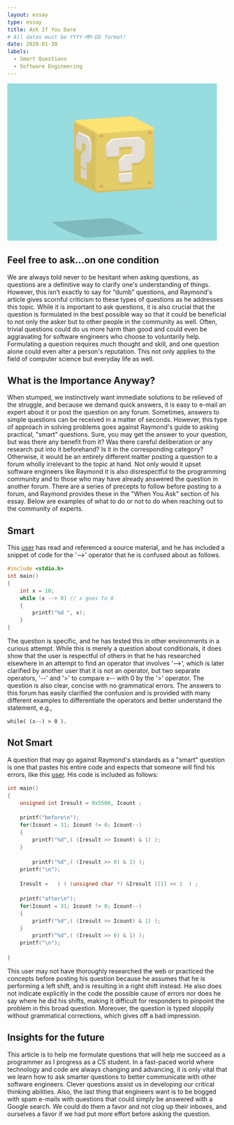 ```yaml
---
layout: essay
type: essay
title: Ask If You Dare  
# All dates must be YYYY-MM-DD format!
date: 2020-01-30
labels:
  - Smart Questions
  - Software Engineering
---
```


<img class="ui small floated image" src="../images/questionmark.gif">

## Feel free to ask...on one condition 
We are always told never to be hesitant when asking questions, as questions are a definitive way to clarify one's understanding of things. However, this isn’t exactly to say for “dumb” questions, and Raymond's article gives scornful criticism to these types of questions as he addresses this topic. While it is important to ask questions, it is also crucial that the question is formulated in the best possible way so that it could be beneficial to not only the asker but to other people in the community as well. Often, trivial questions could do us more harm than good and could even be aggravating for software engineers who choose to voluntarily help. Formulating a question requires much thought and skill, and one question alone could even alter a person's reputation. This not only applies to the field of computer science but everyday life as well. 

## What is the Importance Anyway?
When stumped, we instinctively want immediate solutions to be relieved of the struggle, and because we demand quick answers, it is easy to e-mail an expert about it or post the question on any forum. Sometimes, answers to simple questions can be received in a matter of seconds. However, this type of approach in solving problems goes against Raymond's guide to asking practical, "smart" questions. Sure, you may get the answer to your question, but was there any benefit from it? Was there careful deliberation or any research put into it beforehand? Is it in the corresponding category? Otherwise, it would be an entirely different matter posting a question to a forum wholly irrelevant to the topic at hand. Not only would it upset software engineers like Raymond it is also disrespectful to the programming community and to those who may have already answered the question in another forum. There are a series of precepts to follow before posting to a forum, and Raymond provides these in the "When You Ask" section of his essay. Below are examples of what to do or not to do when reaching out to the community of experts. 

## Smart
This [user](https://stackoverflow.com/questions/1642028/what-is-the-operator-in-c) has read and referenced a source material, and he has included a snippet of code for the '-->' operator that he is confused about as follows. 
```C
#include <stdio.h>
int main()
{
    int x = 10;
    while (x --> 0) // x goes to 0
    {
        printf("%d ", x);
    }
}
```
The question is specific, and he has tested this in other environments in a curious attempt.  While this is merely a question about conditionals, it does show that the user is respectful of others in that he has researched elsewhere in an attempt to find an operator that involves '-->', which is later clarified by another user that it is not an operator, but two separate operators, '--' and '>' to compare x-- with 0 by the '>' operator. The question is also clear, concise with no grammatical errors. The answers to this forum has easily clarified the confusion and is provided with many different examples to differentiate the operators and better understand the statement, e.g.,  

```
while( (x--) > 0 ).
```

## Not Smart
A question that may go against Raymond's standards as a "smart" question is one that pastes his entire code and expects that someone will find his errors, like this [user](https://stackoverflow.com/questions/59999155/why-am-i-getting-iresult-value-right-shifted). His code is included as follows: 
```C
int main()
{
    unsigned int Iresult = 0x5500, Icount ;
    
    printf("before\n");
    for(Icount = 31; Icount != 0; Icount--)
    {
        printf("%d",( (Iresult >> Icount) & 1) );
    }

        printf("%d",( (Iresult >> 0) & 1) );
    printf("\n");

    Iresult =   ( ( (unsigned char *) &Iresult )[1] << 1  ) ;

    printf("after\n");
    for(Icount = 31; Icount != 0; Icount--)
    {
        printf("%d",( (Iresult >> Icount) & 1) );
    }
        printf("%d",( (Iresult >> 0) & 1) );
    printf("\n");

}
```

This user may not have thoroughly researched the web or practiced the concepts before posting his question because he assumes that he is performing a left shift, and is resulting in a right shift instead. He also does not indicate explicitly in the code the possible cause of errors nor does he say where he did his shifts, making it difficult for responders to pinpoint the problem in this broad question. Moreover, the question is typed sloppily without grammatical corrections, which gives off a bad impression.

## Insights for the future
This article is to help me formulate questions that will help me succeed as a programmer as I progress as a CS student. In a fast-paced world where technology and code are always changing and advancing, it is only vital that we learn how to ask smarter questions to better communicate with other software engineers. Clever questions assist us in developing our critical thinking abilities. Also, the last thing that engineers want is to be bogged with spam e-mails with questions that could simply be answered with a Google search. We could do them a favor and not clog up their inboxes, and ourselves a favor if we had put more effort before asking the question.
